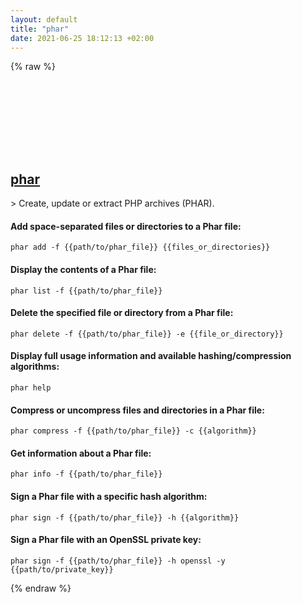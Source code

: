 ```yaml
---
layout: default
title: "phar"
date: 2021-06-25 18:12:13 +02:00
---
```

{% raw %}
<h2 id="phar">
  <a href="/en/linux/phar.html">phar</a> <a href="#phar"><svg class="icon">
    <use href="/assets/images/unicode_sprite.svg#link" />
  </svg></a>
</h2>
> Create, update or extract PHP archives (PHAR).

#### Add space-separated files or directories to a Phar file:
```shell
phar add -f {{path/to/phar_file}} {{files_or_directories}}
```
#### Display the contents of a Phar file:
```shell
phar list -f {{path/to/phar_file}}
```
#### Delete the specified file or directory from a Phar file:
```shell
phar delete -f {{path/to/phar_file}} -e {{file_or_directory}}
```
#### Display full usage information and available hashing/compression algorithms:
```shell
phar help
```
#### Compress or uncompress files and directories in a Phar file:
```shell
phar compress -f {{path/to/phar_file}} -c {{algorithm}}
```
#### Get information about a Phar file:
```shell
phar info -f {{path/to/phar_file}}
```
#### Sign a Phar file with a specific hash algorithm:
```shell
phar sign -f {{path/to/phar_file}} -h {{algorithm}}
```
#### Sign a Phar file with an OpenSSL private key:
```shell
phar sign -f {{path/to/phar_file}} -h openssl -y {{path/to/private_key}}
```
{% endraw %}